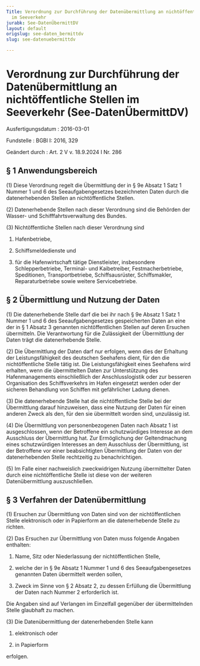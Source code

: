 ```yaml
---
Title: Verordnung zur Durchführung der Datenübermittlung an nichtöffentliche Stellen
  im Seeverkehr
jurabk: See-DatenÜbermittDV
layout: default
origslug: see-daten_bermittdv
slug: see-datenuebermittdv

---
```


# Verordnung zur Durchführung der Datenübermittlung an nichtöffentliche Stellen im Seeverkehr (See-DatenÜbermittDV)

Ausfertigungsdatum
:   2016-03-01

Fundstelle
:   BGBl I: 2016, 329

Geändert durch
:   Art. 2 V v. 18.9.2024 I Nr. 286


## § 1 Anwendungsbereich

(1) Diese Verordnung regelt die Übermittlung der in § 9e Absatz 1 Satz 1 Nummer 1 und 6 des Seeaufgabengesetzes bezeichneten Daten durch die datenerhebenden Stellen an nichtöffentliche Stellen.

(2) Datenerhebende Stellen nach dieser Verordnung sind die Behörden der Wasser- und Schifffahrtsverwaltung des Bundes.

(3) Nichtöffentliche Stellen nach dieser Verordnung sind

1.  Hafenbetriebe,


2.  Schiffsmeldedienste und


3.  für die Hafenwirtschaft tätige Dienstleister, insbesondere Schlepperbetriebe, Terminal- und Kaibetreiber, Festmacherbetriebe, Speditionen, Transportbetriebe, Schiffsausrüster, Schiffsmakler, Reparaturbetriebe sowie weitere Servicebetriebe.





## § 2 Übermittlung und Nutzung der Daten

(1) Die datenerhebende Stelle darf die bei ihr nach § 9e Absatz 1 Satz 1 Nummer 1 und 6 des Seeaufgabengesetzes gespeicherten Daten an eine der in § 1 Absatz 3 genannten nichtöffentlichen Stellen auf deren Ersuchen übermitteln. Die Verantwortung für die Zulässigkeit der Übermittlung der Daten trägt die datenerhebende Stelle.

(2) Die Übermittlung der Daten darf nur erfolgen, wenn dies der Erhaltung der Leistungsfähigkeit des deutschen Seehafens dient, für den die nichtöffentliche Stelle tätig ist. Die Leistungsfähigkeit eines Seehafens wird erhalten, wenn die übermittelten Daten zur Unterstützung des Hafenmanagements einschließlich der Anschlusslogistik oder zur besseren Organisation des Schiffsverkehrs im Hafen eingesetzt werden oder der sicheren Behandlung von Schiffen mit gefährlicher Ladung dienen.

(3) Die datenerhebende Stelle hat die nichtöffentliche Stelle bei der Übermittlung darauf hinzuweisen, dass eine Nutzung der Daten für einen anderen Zweck als den, für den sie übermittelt worden sind, unzulässig ist.

(4) Die Übermittlung von personenbezogenen Daten nach Absatz 1 ist ausgeschlossen, wenn der Betroffene ein schutzwürdiges Interesse an dem Ausschluss der Übermittlung hat. Zur Ermöglichung der Geltendmachung eines schutzwürdigen Interesses an dem Ausschluss der Übermittlung, ist der Betroffene vor einer beabsichtigten Übermittlung der Daten von der datenerhebenden Stelle rechtzeitig zu benachrichtigen.

(5) Im Falle einer nachweislich zweckwidrigen Nutzung übermittelter Daten durch eine nichtöffentliche Stelle ist diese von der weiteren Datenübermittlung auszuschließen.


## § 3 Verfahren der Datenübermittlung

(1) Ersuchen zur Übermittlung von Daten sind von der nichtöffentlichen Stelle elektronisch oder in Papierform an die datenerhebende Stelle zu richten.

(2) Das Ersuchen zur Übermittlung von Daten muss folgende Angaben enthalten:

1.  Name, Sitz oder Niederlassung der nichtöffentlichen Stelle,


2.  welche der in § 9e Absatz 1 Nummer 1 und 6 des Seeaufgabengesetzes genannten Daten übermittelt werden sollen,


3.  Zweck im Sinne von § 2 Absatz 2, zu dessen Erfüllung die Übermittlung der Daten nach Nummer 2 erforderlich ist.



Die Angaben sind auf Verlangen im Einzelfall gegenüber der übermittelnden Stelle glaubhaft zu machen.

(3) Die Datenübermittlung der datenerhebenden Stelle kann

1.  elektronisch oder


2.  in Papierform



erfolgen.

